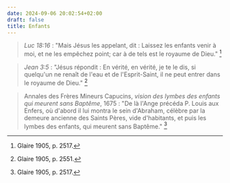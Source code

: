 ```yaml
---
date: 2024-09-06 20:02:54+02:00
draft: false
title: Enfants
---
```





> *Luc 18:16* : "Mais Jésus les appelant, dit : Laissez les enfants venir à moi, et ne les empêchez point; car à de tels est le royaume de Dieu." [^1]

[^1]: Glaire 1905, p. 2517.

> *Jean 3:5* : "Jésus répondit : En vérité, en vérité, je te le dis, si quelqu'un ne renaît de l'eau et de l'Esprit-Saint, il ne peut entrer dans le royaume de Dieu." [^2]

[^2]: Glaire 1905, p. 2551.

> Annales des Frères Mineurs Capucins, *vision des lymbes des enfants qui meurent sans Baptême*, 1675 : "De là l'Ange précéda P. Louis aux Enfers, où d'abord il lui montra le sein d'Abraham, célèbre par la demeure ancienne des Saints Pères, vide d'habitants, et puis les lymbes des enfants, qui meurent sans Baptême." [^1]

[^1]: Caluze 1675, t. 2, p. 722.

